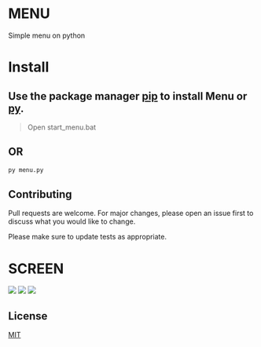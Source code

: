 # MENU
Simple menu on python

# Install 

## Use the package manager [pip](https://pip.pypa.io/en/stable/) to install Menu or [py](https://www.python.org/downloads/).

> Open start_menu.bat
## OR

```bash 
py menu.py
```

## Contributing
Pull requests are welcome. For major changes, please open an issue first to discuss what you would like to change.

Please make sure to update tests as appropriate.

# SCREEN
<img src="https://cdn.discordapp.com/attachments/545664726416359441/880055887400681553/unknown.png">
<img src="https://media.discordapp.net/attachments/545664726416359441/880056155827761182/unknown.png">
<img src="https://media.discordapp.net/attachments/545664726416359441/880056483788783656/unknown.png">

## License
[MIT](https://choosealicense.com/licenses/mit/)
